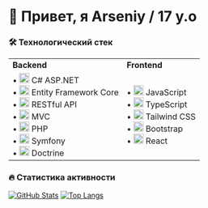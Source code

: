 # 👋 Привет, я Arseniy / 17 y.o

### 🛠️ Технологический стек

<table>
  <tr>
    <td><strong>Backend</strong></td>
    <td><strong>Frontend</strong></td>
  </tr>
  <tr>
    <td>
      • <img src="https://img.shields.io/badge/C%23-239120?logo=c-sharp&logoColor=white" alt="C#" height="20"> C# ASP.NET<br>
      • <img src="https://img.shields.io/badge/EF_Core-512BD4?logo=.net&logoColor=white" alt="EF Core" height="20"> Entity Framework Core<br>
      • <img src="https://img.shields.io/badge/REST_API-FF6C37?logo=postman&logoColor=white" alt="REST API" height="20"> RESTful API<br>
      • <img src="https://img.shields.io/badge/MVC-5C2D91?logo=.net&logoColor=white" alt="MVC" height="20"> MVC<br>
      • <img src="https://img.shields.io/badge/PHP-777BB4?logo=php&logoColor=white" alt="PHP" height="20"> PHP<br>
      • <img src="https://img.shields.io/badge/Symfony-000000?logo=symfony&logoColor=white" alt="Symfony" height="20"> Symfony<br>
      • <img src="https://img.shields.io/badge/Doctrine-000000?logo=doctrine&logoColor=white" alt="Doctrine" height="20"> Doctrine
    </td>
    <td>
      • <img src="https://img.shields.io/badge/JavaScript-F7DF1E?logo=javascript&logoColor=black" alt="JS" height="20"> JavaScript<br>
      • <img src="https://img.shields.io/badge/TypeScript-3178C6?logo=typescript&logoColor=white" alt="TS" height="20"> TypeScript<br>
      • <img src="https://img.shields.io/badge/Tailwind_CSS-06B6D4?logo=tailwind-css&logoColor=white" alt="Tailwind" height="20"> Tailwind CSS<br>
      • <img src="https://img.shields.io/badge/Bootstrap-7952B3?logo=bootstrap&logoColor=white" alt="Bootstrap" height="20"> Bootstrap<br>
      • <img src="https://img.shields.io/badge/React-61DAFB?logo=react&logoColor=black" alt="React" height="20"> React
    </td>
  </tr>
</table>

### 🔥 Статистика активности

[![GitHub Stats](https://github-readme-stats.vercel.app/api?username=senyich&show_icons=true&theme=radical)](https://github.com/senyich)
[![Top Langs](https://github-readme-stats.vercel.app/api/top-langs/?username=senyich&layout=compact&theme=radical)](https://github.com/senyich)
